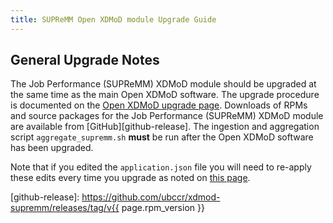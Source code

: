 ```yaml
---
title: SUPReMM Open XDMoD module Upgrade Guide
---
```


General Upgrade Notes
---------------------

The Job Performance (SUPReMM) XDMoD module should be upgraded at the same time as the main Open XDMoD
software. The upgrade procedure is documented on the [Open XDMoD upgrade
page](https://open.xdmod.org/upgrade.html). Downloads of RPMs and source
packages for the Job Performance (SUPReMM) XDMoD module are available from
[GitHub][github-release]. The ingestion and aggregation
script `aggregate_supremm.sh` **must** be run after the Open XDMoD software has
been upgraded.

Note that if you edited the `application.json` file you will need to re-apply
these edits every time you upgrade as noted on [this page](customization.md).

[github-release]: https://github.com/ubccr/xdmod-supremm/releases/tag/v{{ page.rpm_version }}
